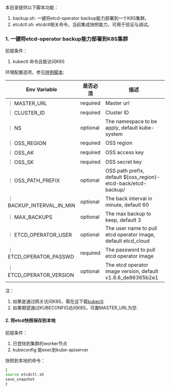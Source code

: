 本目录提供以下脚本功能：
1. backup.sh: 一键将etcd-operator backup能力部署到一个K8S集群。
2. etcdctl.sh: etcdctl相关命令，当前集成快照能力，可用于验证与调试。

### 1. 一键将etcd-operator backup能力部署到K8S集群
前提条件：
1. kubectl 命令且能访问K8S

环境配置选项，参见[样例脚本](./backup-example.sh):

| Env Variable | 是否必须 | 描述|
| --- |  --- | --- |
｜ MASTER_URL      | required | Master url
｜ CLUSTER_ID      | required | Cluster ID
｜ NS              | optional | The namespace to be apply, default kube-system
｜ OSS_REGION      | required | OSS region
｜ OSS_AK          | required | OSS access key
｜ OSS_SK          | required | OSS secret key
｜ OSS_PATH_PREFIX | optional | OSS path prefix, default ${oss_region}-etcd-back/etcd-backup/
｜ BACKUP_INTERVAL_IN_MIN | optional | The back interval in minute, default 60
｜ MAX_BACKUPS            | optional | The max backup to keep, default 3
｜ ETCD_OPERATOR_USER     | optional | The user name to pull etcd operator image, default etcd_cloud
｜ ETCD_OPERATOR_PASSWD   | required | The password to pull etcd operator image
｜ ETCD_OPERATOR_VERSION  | optional | The etcd operator image version, default v1.8.6_de86365b2e1

注：
1. 如果是通过网关访问K8S，需在这下载[kubectl](https://liulinghui-chengjin.oss-cn-zhangjiakou.aliyuncs.com/kubectl-user-agent).
2. 如果期望通过KUBECONFIG访问K8S，可置MASTER_URL为空.

#### 2. 将etcd快照保存到本地

前提条件：
1. 已登陆到集群的worker节点
2. kubeconfig 能exec到kube-apiserver

快照到本地的命令：
```sh
(
source etcdctl.sh
save_snapshot
)
```